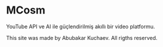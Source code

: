 # MCosm
YouTube API ve AI ile güçlendirilmiş akıllı bir video platformu.

This site was made by Abubakar Kuchaev.
All rigths reserved. 
